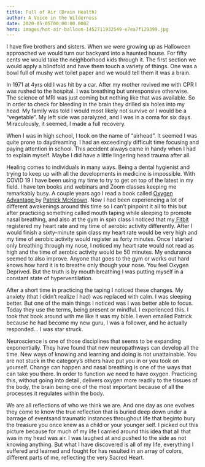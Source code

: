 ```yaml
---
title: Full of Air (Brain Health)
author: A Voice in the Wilderness
date: 2020-05-05T00:00:00.000Z
hero: images/hot-air-balloon-1452711932549-e7ea7f129399.jpg
---
```

I have five brothers and sisters. When we were growing up as Halloween approached we would turn our backyard into a haunted house. For fifty cents we would take the neighborhood kids through it. The first section we would apply a blindfold and have them touch a variety of things. One was a bowl full of mushy wet toilet paper and we would tell them it was a brain. 

In 1971 at 4yrs old I was hit by a car. After my mother revived me with CPR I was rushed to the hospital. I was breathing but unresponsive otherwise. The science of MRI was just coming but nothing like that was available. So in order to check for bleeding in the brain they drilled six holes into my head. My family was told I would most likely not survive or I would be a “vegetable”. My left side was paralyzed, and I was in a coma for six days. Miraculously, it seemed, I made a full recovery.

When I was in high school, I took on the name of “airhead”. It seemed I was quite prone to daydreaming. I had an exceedingly difficult time focusing and paying attention in school. This accident always came in handy when I had to explain myself. Maybe I did have a little lingering head trauma after all.

Healing comes to individuals in many ways. Being a dental hygienist and trying to keep up with all the developments in medicine is impossible. With COVID 19 I have been using my time to try to get on top of the latest in my field. I have ten books and webinars and Zoom classes keeping me remarkably busy. A couple years ago I read a book called [Oxygen Advantage ](http://www.oxygenadvantage.com)by [Patrick McKeown](http://buteykoclinic.com). Now I had been experiencing a lot of different awakenings around this time so I can’t pinpoint it all to this but after practicing something called mouth taping while sleeping to promote nasal breathing, and also at the gym in spin class I noticed that my[ Fitbit](http://fitbit.com) registered my heart rate and my time of aerobic activity differently. After I would finish a sixty-minute spin class my heart rate would be very high and my time of aerobic activity would register as forty minutes.  Once I started only breathing through my nose, I noticed my heart rate would not read as high and the time of aerobic activity would be 50 minutes. My endurance seemed to also improve. Anyone that goes to the gym or works out hard knows how hard it is to breathe only though your nose. You feel Oxygen Deprived. But the truth is by mouth breathing I was putting myself in a constant state of hyperventilation.

After a short time in practicing the taping I noticed these changes. My anxiety (that I didn’t realize I had) was replaced with calm. I was sleeping better. But one of the main things I noticed was I was better able to focus. Today they use the terms, being present or mindful. I experienced this. I took that book around with me like it was my bible. I even emailed Patrick because he had become my new guru, I was a follower, and he actually responded… I was star struck.

Neuroscience is one of those disciplines that seems to be expanding exponentially. They have found that new neuropathways can develop all the time. New ways of knowing and learning and doing is not unattainable. You are not stuck in the category’s others have put you in or you took on yourself. Change can happen and nasal breathing is one of the ways that can take you there. In order to function we need to have oxygen. Practicing this, without going into detail, delivers oxygen more readily to the tissues of the body, the brain being one of the most important because of all the processes it regulates within the body.

We are all reflections of who we think we are. And one day as one evolves they come to know the true reflection that is buried deep down under a barrage of eventsand traumatic instances throughout life that beginto bury the treasure you once knew as a child or your younger self. I picked out this picture because for much of my life I carried around this idea that all that was in my head was air. I was laughed at and pushed to the side as not knowing anything. But what I have discovered is all of my life, everything I suffered and learned and fought for has resulted in an array of colors, different parts of me, reflecting the very Sacred Heart.
